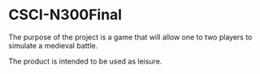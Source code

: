 CSCI-N300Final
==============
The purpose of the project is a game that will allow one to two players to simulate a medieval battle.

The product is intended to be used as leisure.
